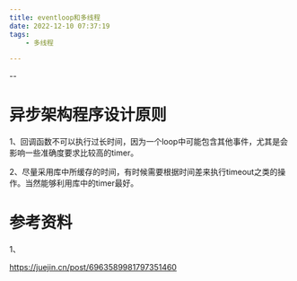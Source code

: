 ```yaml
---
title: eventloop和多线程
date: 2022-12-10 07:37:19
tags:
	- 多线程

---
```


--

# 异步架构程序设计原则

1、回调函数不可以执行过长时间，因为一个loop中可能包含其他事件，尤其是会影响一些准确度要求比较高的timer。

2、尽量采用库中所缓存的时间，有时候需要根据时间差来执行timeout之类的操作。当然能够利用库中的timer最好。



# 参考资料

1、

https://juejin.cn/post/6963589981797351460